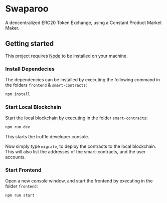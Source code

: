 # Swaparoo

A dencentralized ERC20 Token Exchange, using a Constant Product Market Maker.

## Getting started

This project requires [Node](https://nodejs.org/en) to be installed on your machine.

### Install Dependecies

The dependencies can be installed by executing the following command in the folders `frontend` & `smart-contracts`:

```bash
npm install
```

### Start Local Blockchain

Start the local blockchain by executing in the folder `smart-contracts`:

```bash
npm run dev
```

This starts the truffle developer console.

Now simply type `migrate`, to deploy the contracts to the local blockchain.
This will also list the addresses of the smart-contracts, and the user accounts.

### Start Frontend

Open a new console window, and start the frontend by executing in the folder `frontend`:

```bash
npm run start
```
